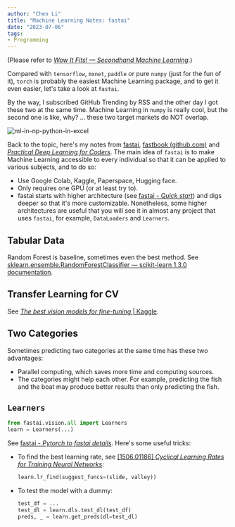 ```yaml
---
author: "Chen Li"
title: "Machine Learning Notes: fastai"
date: "2023-07-06"
tags: 
- Programming
---
```


(Please refer to [_Wow It Fits! — Secondhand Machine Learning_](https://chenli2049.github.io/posts/20231011-wow-it-fits-secondhand-machine-learning/).)

Compared with `tensorflow`, `mxnet`, `paddle` or pure `numpy` (just for the fun of it), `torch` is probably the easiest Machine Learning package, and to get it even easier, let's take a look at `fastai`.

By the way, I subscribed GitHub Trending by RSS and the other day I got these two at the same time. Machine Learning in `numpy` is really cool, but the second one is like, why? ... these two target markets do NOT overlap.

![ml-in-np-python-in-excel](20230706-machine-learning-notes-fastai-ml-np-py-excel.png)

Back to the topic, here's my notes from [fastai](https://docs.fast.ai/), [fastbook (github.com)](https://github.com/fastai/fastbook) and [_Practical Deep Learning for Coders_](https://course.fast.ai/). The main idea of `fastai` is to make Machine Learning accessible to every individual so that it can be applied to various subjects, and to do so:

- Use Google Colab, Kaggle, Paperspace, Hugging face.
- Only requires one GPU (or at least try to).
- fastai starts with higher architecture (see [fastai - _Quick start_](https://docs.fast.ai/quick_start.html)) and digs deeper so that it's more customizable. Nonetheless, some higher architectures are useful that you will see it in almost any project that uses `fastai`, for example, `DataLoaders` and `Learners`.

## Tabular Data

Random Forest is baseline, sometimes even the best method. See [sklearn.ensemble.RandomForestClassifier — scikit-learn 1.3.0 documentation](https://scikit-learn.org/stable/modules/generated/sklearn.ensemble.RandomForestClassifier.html).

## Transfer Learning for CV

See [_The best vision models for fine-tuning_ | Kaggle](https://www.kaggle.com/code/jhoward/the-best-vision-models-for-fine-tuning).

## Two Categories

Sometimes predicting two categories at the same time has these two advantages:
- Parallel computing, which saves more time and computing sources.
- The categories might help each other. For example, predicting the fish and the boat may produce better results than only predicting the fish.

## `Learners`

```python
from fastai.vision.all import Learners
learn = Learners(...)
```

See [fastai - _Pytorch to fastai details_](https://docs.fast.ai/examples/migrating_pytorch_verbose.html). Here's some useful tricks:

- To find the best learning rate, see [[1506.01186] _Cyclical Learning Rates for Training Neural Networks_](https://arxiv.org/abs/1506.01186):

    ```python
    learn.lr_find(suggest_funcs=(slide, valley))
    ```

- To test the model with a dummy:

    ```python
    test_df = ...
    test_dl = learn.dls.test_dl(test_df)
    preds, _ = learn.get_preds(dl=test_dl)
    ```